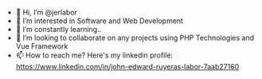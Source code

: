 - 👋 Hi, I’m @jerlabor
- 👀 I’m interested in Software and Web Development
- 🌱 I’m constantly learning..
- 💞️ I’m looking to collaborate on any projects using PHP Technologies and Vue Framework
- 📫 How to reach me? Here's my linkedin profile: https://www.linkedin.com/in/john-edward-ruyeras-labor-7aab27160

<!---
jerlabor/jerlabor is a ✨ special ✨ repository because its `README.md` (this file) appears on your GitHub profile.
You can click the Preview link to take a look at your changes.
--->
